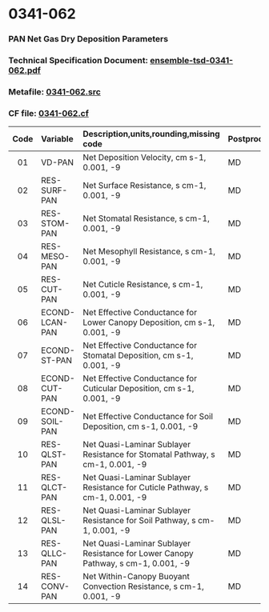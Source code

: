 # 0341-062
### PAN Net Gas Dry Deposition Parameters
### Technical Specification Document: [ensemble-tsd-0341-062.pdf](../tsd/ensemble-tsd-0341-062.pdf)
### Metafile: [0341-062.src](../src/0341-062.src)
### CF file: [0341-062.cf](../cf/0341-062.cf)
|Code|Variable|Description,units,rounding,missing code|Postprocessing|
|:-:|:-|:-|:-|
|01|VD-PAN|Net Deposition Velocity, cm s-1, 0.001, -9|MD|
|02|RES-SURF-PAN|Net Surface Resistance, s cm-1, 0.001, -9|MD|
|03|RES-STOM-PAN|Net Stomatal Resistance, s cm-1, 0.001, -9|MD|
|04|RES-MESO-PAN|Net Mesophyll Resistance, s cm-1, 0.001, -9|MD|
|05|RES-CUT-PAN|Net Cuticle Resistance, s cm-1, 0.001, -9|MD|
|06|ECOND-LCAN-PAN|Net Effective Conductance for Lower Canopy Deposition, cm s-1, 0.001, -9|MD|
|07|ECOND-ST-PAN|Net Effective Conductance for Stomatal Deposition, cm s-1, 0.001, -9|MD|
|08|ECOND-CUT-PAN|Net Effective Conductance for Cuticular Deposition, cm s-1, 0.001, -9|MD|
|09|ECOND-SOIL-PAN|Net Effective Conductance for Soil Deposition, cm s-1, 0.001, -9|MD|
|10|RES-QLST-PAN|Net Quasi-Laminar Sublayer Resistance for Stomatal Pathway, s cm-1, 0.001, -9|MD|
|11|RES-QLCT-PAN|Net Quasi-Laminar Sublayer Resistance for Cuticle Pathway, s cm-1, 0.001, -9|MD|
|12|RES-QLSL-PAN|Net Quasi-Laminar Sublayer Resistance for Soil  Pathway, s cm-1, 0.001, -9|MD|
|13|RES-QLLC-PAN|Net Quasi-Laminar Sublayer Resistance for Lower Canopy Pathway, s cm-1, 0.001, -9|MD|
|14|RES-CONV-PAN|Net Within-Canopy Buoyant Convection Resistance, s cm-1, 0.001, -9|MD|
